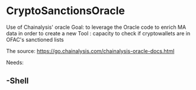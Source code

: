 # CryptoSanctionsOracle
Use of Chainalysis' oracle
Goal: to leverage the Oracle code to enrich MA data in order to create a new Tool : capacity to check if cryptowallets are in OFAC's sanctioned lists

The source: 
https://go.chainalysis.com/chainalysis-oracle-docs.html



Needs: 

-Shell
-
